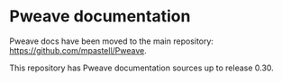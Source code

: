# Pweave documentation

Pweave docs have been moved to the main repository: https://github.com/mpastell/Pweave.

This repository has Pweave documentation sources up to release 0.30.
